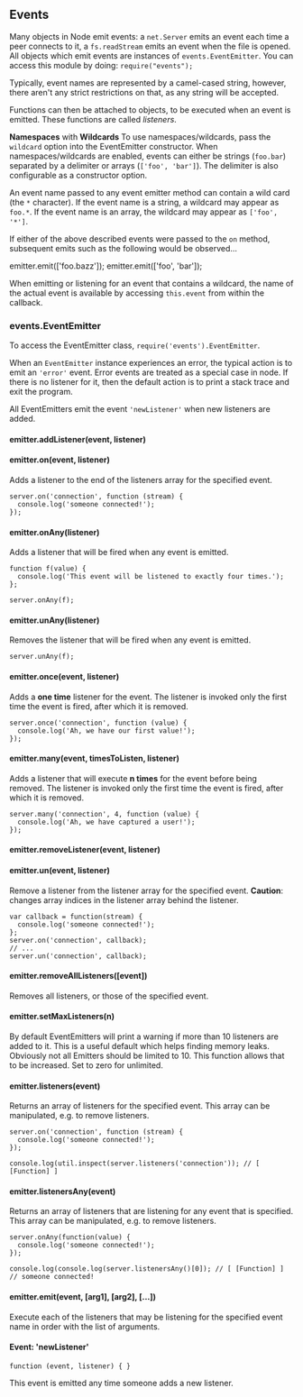 ## Events

Many objects in Node emit events: a `net.Server` emits an event each time a peer connects to it, a `fs.readStream` emits an event when the file is opened. All objects which emit events are instances of `events.EventEmitter`. You can access this module by doing: `require("events");`

Typically, event names are represented by a camel-cased string, however, there aren't any strict restrictions on that, as any string will be accepted.

Functions can then be attached to objects, to be executed when an event is emitted. These functions are called _listeners_.


**Namespaces** with **Wildcards**
To use namespaces/wildcards, pass the `wildcard` option into the EventEmitter constructor. When namespaces/wildcards are enabled, events can either be strings (`foo.bar`) separated by a delimiter or arrays (`['foo', 'bar']`). The delimiter is also configurable as a  constructor option.

An event name passed to any event emitter method can contain a wild card (the `*` character). If the event name is a string, a wildcard may appear as `foo.*`. If the event name is an array, the wildcard may appear as `['foo', '*']`.

If either of the above described events were passed to the `on` method, subsequent emits such as the following would be observed...


   emitter.emit(['foo.bazz']);
   emitter.emit(['foo', 'bar']);


When emitting or listening for an event that contains a wildcard, the name of the actual event is available by accessing `this.event` from within the callback.

### events.EventEmitter

To access the EventEmitter class, `require('events').EventEmitter`.

When an `EventEmitter` instance experiences an error, the typical action is to emit an `'error'` event.  Error events are treated as a special case in node. If there is no listener for it, then the default action is to print a stack trace and exit the program.

All EventEmitters emit the event `'newListener'` when new listeners are added.

#### emitter.addListener(event, listener)
#### emitter.on(event, listener)

Adds a listener to the end of the listeners array for the specified event.


    server.on('connection', function (stream) {
      console.log('someone connected!');
    });


#### emitter.onAny(listener)

Adds a listener that will be fired when any event is emitted.

    function f(value) { 
      console.log('This event will be listened to exactly four times.');
    };

    server.onAny(f);


#### emitter.unAny(listener)

Removes the listener that will be fired when any event is emitted.


    server.unAny(f);


#### emitter.once(event, listener)

Adds a **one time** listener for the event. The listener is invoked only the first time the event is fired, after which it is removed.


    server.once('connection', function (value) {
      console.log('Ah, we have our first value!');
    });


#### emitter.many(event, timesToListen, listener)

Adds a listener that will execute **n times** for the event before being removed. The listener is invoked only the first time the event is fired, after which it is removed.


    server.many('connection', 4, function (value) {
      console.log('Ah, we have captured a user!');
    });


#### emitter.removeListener(event, listener)
#### emitter.un(event, listener)

Remove a listener from the listener array for the specified event. **Caution**: changes array indices in the listener array behind the listener.


    var callback = function(stream) {
      console.log('someone connected!');
    };
    server.on('connection', callback);
    // ...
    server.un('connection', callback);


#### emitter.removeAllListeners([event])

Removes all listeners, or those of the specified event.


#### emitter.setMaxListeners(n)

By default EventEmitters will print a warning if more than 10 listeners are added to it. This is a useful default which helps finding memory leaks. Obviously not all Emitters should be limited to 10. This function allows that to be increased. Set to zero for unlimited.


#### emitter.listeners(event)

Returns an array of listeners for the specified event. This array can be manipulated, e.g. to remove listeners.


    server.on('connection', function (stream) {
      console.log('someone connected!');
    });
    
    console.log(util.inspect(server.listeners('connection')); // [ [Function] ]


#### emitter.listenersAny(event)

Returns an array of listeners that are listening for any event that is specified. This array can be manipulated, e.g. to remove listeners.


    server.onAny(function(value) {
      console.log('someone connected!');
    });
    
    console.log(console.log(server.listenersAny()[0]); // [ [Function] ] // someone connected!


#### emitter.emit(event, [arg1], [arg2], [...])

Execute each of the listeners that may be listening for the specified event name in order with the list of arguments.

#### Event: 'newListener'

`function (event, listener) { }`

This event is emitted any time someone adds a new listener.

